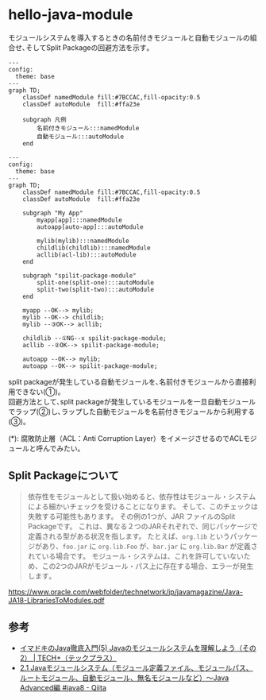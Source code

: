 # hello-java-module

モジュールシステムを導入するときの名前付きモジュールと自動モジュールの組合せ､そしてSplit Packageの回避方法を示す｡

```mermaid
---
config:
  theme: base
---
graph TD;
    classDef namedModule fill:#7BCCAC,fill-opacity:0.5
    classDef autoModule  fill:#ffa23e

    subgraph 凡例 
        名前付きモジュール:::namedModule
        自動モジュール:::autoModule
    end
```

```mermaid
---
config:
  theme: base
---
graph TD;
    classDef namedModule fill:#7BCCAC,fill-opacity:0.5
    classDef autoModule  fill:#ffa23e

    subgraph "My App"
        myapp[app]:::namedModule
        autoapp[auto-app]:::autoModule

        mylib(mylib):::namedModule
        childlib(childlib):::namedModule
        acllib(acl-lib):::autoModule
    end

    subgraph "spilit-package-module"
        split-one(split-one):::autoModule
        split-two(split-two):::autoModule
    end

    myapp --OK--> mylib;
    mylib --OK--> childlib;
    mylib --③OK--> acllib;

    childlib --①NG--x spilit-package-module;
    acllib --②OK--> spilit-package-module;

    autoapp --OK--> mylib;
    autoapp --OK--> spilit-package-module;
```

split packageが発生している自動モジュールを､名前付きモジュールから直接利用できない(①)｡  
回避方法として､split packageが発生しているモジュールを一旦自動モジュールでラップ(②)し､ラップした自動モジュールを名前付きモジュールから利用する(③)｡

(*): 腐敗防止層（ACL：Anti Corruption Layer）をイメージさせるのでACLモジュールと呼んでみたい｡

## Split Packageについて
> 依存性をモジュールとして扱い始めると、依存性はモジュール・システムによる細かいチェックを受けることになります。
> そして、このチェックは失敗する可能性もあります。 その例の1つが、JAR ファイルのSplit Packageです。
> これは、異なる２つのJARそれぞれで、同じパッケージで定義される型がある状況を指します。
> たとえば、`org.lib` というパッケージがあり、`foo.jar` に `org.lib.Foo` が、`bar.jar` に `org.lib.Bar` が定義されている場合です。
> モジュール・システムは、これを許可していないため、この2つのJARがモジュール・パス上に存在する場合、エラーが発生します｡

https://www.oracle.com/webfolder/technetwork/jp/javamagazine/Java-JA18-LibrariesToModules.pdf

## 参考
- [イマドキのJava徹底入門(5) Javaのモジュールシステムを理解しよう（その2） | TECH+（テックプラス）](https://news.mynavi.jp/techplus/article/imajava-5/)
- [2.1 Javaモジュールシステム（モジュール定義ファイル、モジュールパス、ルートモジュール、自動モジュール、無名モジュールなど）～Java Advanced編 #java8 - Qiita](https://qiita.com/KenyaSaitoh/items/a04a1e94d28153fd1afb)